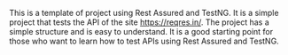 This is a template of project using Rest Assured and TestNG. It is a simple project that tests the API of the site https://reqres.in/. The project has a simple structure and is easy to understand. It is a good starting point for those who want to learn how to test APIs using Rest Assured and TestNG.